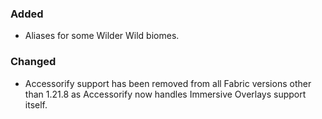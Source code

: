 ### Added
- Aliases for some Wilder Wild biomes.

### Changed
- Accessorify support has been removed from all Fabric versions other than 1.21.8 as Accessorify now handles Immersive Overlays support itself.
